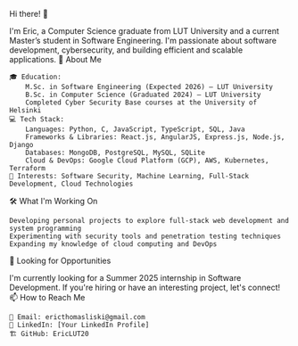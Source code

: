 Hi there! 👋

I'm Eric, a Computer Science graduate from LUT University and a current Master’s student in Software Engineering. I'm passionate about software development, cybersecurity, and building efficient and scalable applications.
🚀 About Me

    🎓 Education:
        M.Sc. in Software Engineering (Expected 2026) – LUT University
        B.Sc. in Computer Science (Graduated 2024) – LUT University
        Completed Cyber Security Base courses at the University of Helsinki
    💻 Tech Stack:
        Languages: Python, C, JavaScript, TypeScript, SQL, Java
        Frameworks & Libraries: React.js, AngularJS, Express.js, Node.js, Django
        Databases: MongoDB, PostgreSQL, MySQL, SQLite
        Cloud & DevOps: Google Cloud Platform (GCP), AWS, Kubernetes, Terraform
    🔐 Interests: Software Security, Machine Learning, Full-Stack Development, Cloud Technologies

🛠️ What I'm Working On

    Developing personal projects to explore full-stack web development and system programming
    Experimenting with security tools and penetration testing techniques
    Expanding my knowledge of cloud computing and DevOps

🎯 Looking for Opportunities

I'm currently looking for a Summer 2025 internship in Software Development. If you're hiring or have an interesting project, let's connect!
📫 How to Reach Me

    📧 Email: ericthomasliski@gmail.com
    🔗 LinkedIn: [Your LinkedIn Profile]
    🏗️ GitHub: EricLUT20

